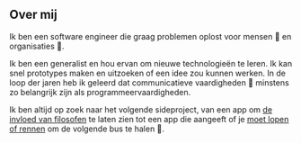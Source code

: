 Over mij
---------------

Ik ben een software engineer die graag problemen oplost voor mensen 🧑 en organisaties 💼.

Ik ben een generalist en hou ervan om nieuwe technologieën te leren. Ik kan snel prototypes maken en uitzoeken of een idee zou kunnen werken. In de loop der jaren heb ik geleerd dat communicatieve vaardigheden 💬 minstens zo belangrijk zijn als programmeervaardigheden.

Ik ben altijd op zoek naar het volgende sideproject, van een app om [de invloed van filosofen](https://influence.danielbeeke.nl) te laten zien tot een app die aangeeft of je [moet lopen of rennen](https://ov.danielbeeke.nl) om de volgende bus te halen 🏃.


